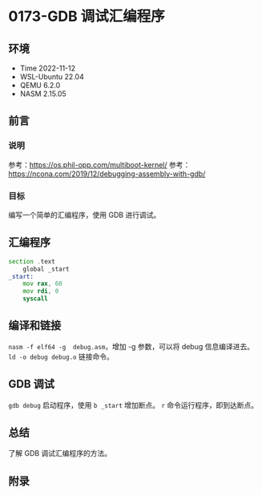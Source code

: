 # 0173-GDB 调试汇编程序

## 环境

- Time 2022-11-12
- WSL-Ubuntu 22.04
- QEMU 6.2.0
- NASM 2.15.05

## 前言

### 说明

参考：<https://os.phil-opp.com/multiboot-kernel/>
参考：<https://ncona.com/2019/12/debugging-assembly-with-gdb/>

### 目标

编写一个简单的汇编程序，使用 GDB 进行调试。

## 汇编程序

```asm
section .text
    global _start
_start:
    mov rax, 60
    mov rdi, 0
    syscall
```

## 编译和链接

`nasm -f elf64 -g  debug.asm`，增加 -g 参数，可以将 debug 信息编译进去。
`ld -o debug debug.o` 链接命令。

## GDB 调试

`gdb debug` 启动程序，使用 `b _start` 增加断点。
`r` 命令运行程序，即到达断点。

## 总结

了解 GDB 调试汇编程序的方法。

## 附录
